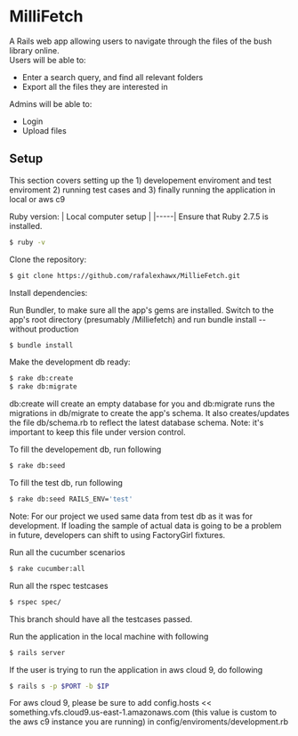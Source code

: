 # MilliFetch
A Rails web app allowing users to navigate through the files of the bush library online.\
Users will be able to:
* Enter a search query, and find all relevant folders
* Export all the files they are interested in

Admins will be able to:
* Login
* Upload files

## Setup
This section covers setting up the 1) developement enviroment and test enviroment 2) running test cases and 3) finally running the application in local or aws c9

Ruby version:
| Local computer setup |
|-----|
Ensure that Ruby 2.7.5 is installed.
```sh
$ ruby -v
```

Clone the repository:
```sh
$ git clone https://github.com/rafalexhawx/MillieFetch.git
```

Install dependencies:

Run Bundler, to make sure all the app's gems are installed. Switch to the app's root directory (presumably /Milliefetch) and run bundle install --without production
```sh
$ bundle install
```

Make the development db ready:
```sh
$ rake db:create
$ rake db:migrate
```
db:create will create an empty database for you and db:migrate runs the migrations in db/migrate to create the app's schema. It also creates/updates the file db/schema.rb to reflect the latest database schema. Note: it's important to keep this file under version control. 

To fill the developement db, run following
```sh
$ rake db:seed
```

To fill the test db, run following
```sh
$ rake db:seed RAILS_ENV='test'
```

Note: For our project we used same data from test db as it was for development. If loading the sample of actual data is going to be a problem in future, developers can shift to using FactoryGirl fixtures.

Run all the cucumber scenarios
```sh
$ rake cucumber:all
```

Run all the rspec testcases
```sh
$ rspec spec/
```

This branch should have all the testcases passed.

Run the application in the local machine with following
```sh
$ rails server
```

If the user is trying to run the application in aws cloud 9, do following
```sh
$ rails s -p $PORT -b $IP
```
For aws cloud 9, please be sure to add config.hosts << something.vfs.cloud9.us-east-1.amazonaws.com (this value is custom to the aws c9 instance you are running) in config/enviroments/development.rb

